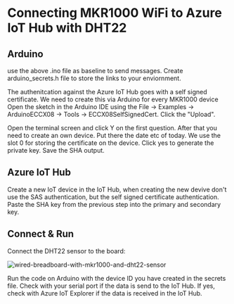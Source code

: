 # Connecting MKR1000 WiFi to Azure IoT Hub with DHT22

## Arduino
use the above .ino file as baseline to send messages. Create arduino_secrets.h file to store the links to your enviornment. 

The authenitcation against the Azure IoT Hub goes with a self signed certificate. We need to create this via Arduino for every MKR1000 device Open the sketch in the Arduino IDE using the File -> Examples -> ArduinoECCX08 -> Tools -> ECCX08SelfSignedCert. Click the "Upload".

Open the terminal screen and click Y on the first question. After that you need to create an own device. Put there the date etc of today. We use the slot 0 for storing the certificate on the device. Click yes to generate the private key. Save the SHA output. 

## Azure IoT Hub
Create a new IoT device in the IoT Hub, when creating the new devive don't use the SAS authentication, but the self signed certificate authentication. Paste the SHA key from the previous step into the primary and secondary key.

## Connect & Run
Connect the DHT22 sensor to the board:

![wired-breadboard-with-mkr1000-and-dht22-sensor](https://user-images.githubusercontent.com/49752333/159519362-bf53bcde-f2a9-4789-972e-a495ca43c22a.gif)

Run the code on Arduino with the device ID you have created in the secrets file. Check with your serial port if the data is send to the IoT Hub. If yes, check with Azure IoT Explorer if the data is received in the IoT Hub.
